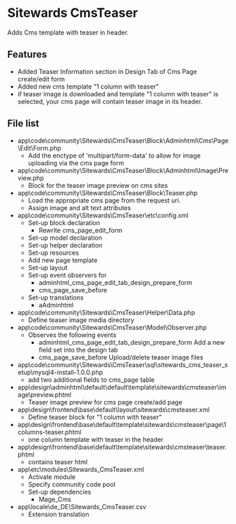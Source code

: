Sitewards CmsTeaser
==========================

Adds Cms template with teaser in header.

Features
------------------
* Added Teaser Information section in Design Tab of Cms Page create/edit form
* Added new cms template "1 column with teaser"
* if teaser image is downloaded and template "1 column with teaser" is selected,
    your cms page will contain teaser image in its header.

File list
------------------
* app\code\community\Sitewards\CmsTeaser\Block\Adminhtml\Cms\Page\Edit\Form.php
    * Add the enctype of 'multipart/form-data' to allow for image uploading via the cms page form
* app\code\community\Sitewards\CmsTeaser\Block\Adminhtml\Image\Preview.php
    * Block for the teaser image preview on cms sites
* app\code\community\Sitewards\CmsTeaser\Block\Teaser.php
    * Load the appropriate cms page from the request uri.
    * Assign image and alt text attributes
* app\code\community\Sitewards\CmsTeaser\etc\config.xml
    * Set-up block declaration
        * Rewrite cms_page_edit_form
    * Set-up model declaration
    * Set-up helper declaration
    * Set-up resources
    * Add new page template
    * Set-up layout
    * Set-up event observers for
        * adminhtml_cms_page_edit_tab_design_prepare_form
        * cms_page_save_before
    * Set-up translations
        * aAdminhtml
* app\code\community\Sitewards\CmsTeaser\Helper\Data.php
    * Define teaser image media directory
* app\code\community\Sitewards\CmsTeaser\Model\Observer.php
    * Observes the following events
       * adminhtml_cms_page_edit_tab_design_prepare_form
         Add a new field set into the design tab
       * cms_page_save_before
         Upload/delete teaser image files
* app\code\community\Sitewards\CmsTeaser\sql\sitewards_cms_teaser_setup\mysql4-install-1.0.0.php
    * add two additional fields to cms_page table
* app\design\adminhtml\default\default\template\sitewards\cmsteaser\image\preview.phtml
    * Teaser image preview for cms page create/add page
* app\design\frontend\base\default\layout\sitewards\cmsteaser.xml
    * Define teaser block for "1 column with teaser"
* app\design\frontend\base\default\template\sitewards\cmsteaser\page\1columns-teaser.phtml
    * one column template with teaser in the header
* app\design\frontend\base\default\template\sitewards\cmsteaser\teaser.phtml
    * contains teaser html
* app\etc\modules\Sitewards_CmsTeaser.xml
    * Activate module
    * Specify community code pool
    * Set-up dependencies
        * Mage_Cms
* app\locale\de_DE\Sitewards_CmsTeaser.csv
    * Extension translation
